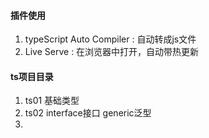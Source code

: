 #### 插件使用
1. typeScript Auto Compiler : 自动转成js文件
2. Live Serve : 在浏览器中打开，自动带热更新
#### ts项目目录
1. ts01 基础类型
2. ts02 interface接口  generic泛型
3. 
